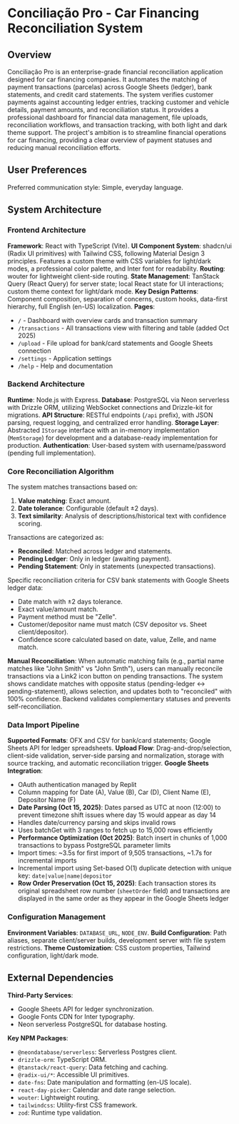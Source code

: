 # Conciliação Pro - Car Financing Reconciliation System

## Overview

Conciliação Pro is an enterprise-grade financial reconciliation application designed for car financing companies. It automates the matching of payment transactions (parcelas) across Google Sheets (ledger), bank statements, and credit card statements. The system verifies customer payments against accounting ledger entries, tracking customer and vehicle details, payment amounts, and reconciliation status. It provides a professional dashboard for financial data management, file uploads, reconciliation workflows, and transaction tracking, with both light and dark theme support. The project's ambition is to streamline financial operations for car financing, providing a clear overview of payment statuses and reducing manual reconciliation efforts.

## User Preferences

Preferred communication style: Simple, everyday language.

## System Architecture

### Frontend Architecture

**Framework**: React with TypeScript (Vite).
**UI Component System**: shadcn/ui (Radix UI primitives) with Tailwind CSS, following Material Design 3 principles. Features a custom theme with CSS variables for light/dark modes, a professional color palette, and Inter font for readability.
**Routing**: wouter for lightweight client-side routing.
**State Management**: TanStack Query (React Query) for server state; local React state for UI interactions; custom theme context for light/dark mode.
**Key Design Patterns**: Component composition, separation of concerns, custom hooks, data-first hierarchy, full English (en-US) localization.
**Pages**: 
- `/` - Dashboard with overview cards and transaction summary
- `/transactions` - All transactions view with filtering and table (added Oct 2025)
- `/upload` - File upload for bank/card statements and Google Sheets connection
- `/settings` - Application settings
- `/help` - Help and documentation

### Backend Architecture

**Runtime**: Node.js with Express.
**Database**: PostgreSQL via Neon serverless with Drizzle ORM, utilizing WebSocket connections and Drizzle-kit for migrations.
**API Structure**: RESTful endpoints (`/api` prefix), with JSON parsing, request logging, and centralized error handling.
**Storage Layer**: Abstracted `IStorage` interface with an in-memory implementation (`MemStorage`) for development and a database-ready implementation for production.
**Authentication**: User-based system with username/password (pending full implementation).

### Core Reconciliation Algorithm

The system matches transactions based on:
1.  **Value matching**: Exact amount.
2.  **Date tolerance**: Configurable (default ±2 days).
3.  **Text similarity**: Analysis of descriptions/historical text with confidence scoring.

Transactions are categorized as:
-   **Reconciled**: Matched across ledger and statements.
-   **Pending Ledger**: Only in ledger (awaiting payment).
-   **Pending Statement**: Only in statements (unexpected transactions).

Specific reconciliation criteria for CSV bank statements with Google Sheets ledger data:
-   Date match with ±2 days tolerance.
-   Exact value/amount match.
-   Payment method must be "Zelle".
-   Customer/depositor name must match (CSV depositor vs. Sheet client/depositor).
-   Confidence score calculated based on date, value, Zelle, and name match.

**Manual Reconciliation**: When automatic matching fails (e.g., partial name matches like "John Smith" vs "John Smth"), users can manually reconcile transactions via a Link2 icon button on pending transactions. The system shows candidate matches with opposite status (pending-ledger ↔ pending-statement), allows selection, and updates both to "reconciled" with 100% confidence. Backend validates complementary statuses and prevents self-reconciliation.

### Data Import Pipeline

**Supported Formats**: OFX and CSV for bank/card statements; Google Sheets API for ledger spreadsheets.
**Upload Flow**: Drag-and-drop/selection, client-side validation, server-side parsing and normalization, storage with source tracking, and automatic reconciliation trigger.
**Google Sheets Integration**: 
- OAuth authentication managed by Replit
- Column mapping for Date (A), Value (B), Car (D), Client Name (E), Depositor Name (F)
- **Date Parsing (Oct 15, 2025)**: Dates parsed as UTC at noon (12:00) to prevent timezone shift issues where day 15 would appear as day 14
- Handles date/currency parsing and skips invalid rows
- Uses batchGet with 3 ranges to fetch up to 15,000 rows efficiently
- **Performance Optimization (Oct 2025)**: Batch insert in chunks of 1,000 transactions to bypass PostgreSQL parameter limits
- Import times: ~3.5s for first import of 9,505 transactions, ~1.7s for incremental imports
- Incremental import using Set-based O(1) duplicate detection with unique key: `date|value|name|depositor`
- **Row Order Preservation (Oct 15, 2025)**: Each transaction stores its original spreadsheet row number (`sheetOrder` field) and transactions are displayed in the same order as they appear in the Google Sheets ledger

### Configuration Management

**Environment Variables**: `DATABASE_URL`, `NODE_ENV`.
**Build Configuration**: Path aliases, separate client/server builds, development server with file system restrictions.
**Theme Customization**: CSS custom properties, Tailwind configuration, light/dark mode.

## External Dependencies

**Third-Party Services**:
-   Google Sheets API for ledger synchronization.
-   Google Fonts CDN for Inter typography.
-   Neon serverless PostgreSQL for database hosting.

**Key NPM Packages**:
-   `@neondatabase/serverless`: Serverless Postgres client.
-   `drizzle-orm`: TypeScript ORM.
-   `@tanstack/react-query`: Data fetching and caching.
-   `@radix-ui/*`: Accessible UI primitives.
-   `date-fns`: Date manipulation and formatting (en-US locale).
-   `react-day-picker`: Calendar and date range selection.
-   `wouter`: Lightweight routing.
-   `tailwindcss`: Utility-first CSS framework.
-   `zod`: Runtime type validation.